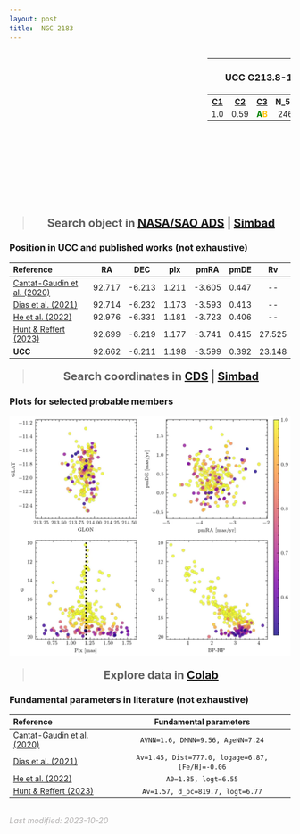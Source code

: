 ```yaml
---
layout: post
title:  NGC 2183
---
```


<div style="display: flex; justify-content: space-between;">
 <div style="text-align: center;">
 <!-- Left block -->
 <div id="aladin-lite-div" style="width:355px;height:250px;"></div>
 <script type="text/javascript" src="https://aladin.cds.unistra.fr/AladinLite/api/v3/latest/aladin.js" charset="utf-8"></script>
 <script type="text/javascript">
   let aladin;
   A.init.then(() => {
      aladin = A.aladin('#aladin-lite-div', {survey: "P/DSS2/color", fov:0.36, target: "92.662 -6.211"});
   });
 </script>
</div>
<!-- Left block -->

<table style="text-align: center; width:355px;height:250px;">
  <!-- Row 1 (title) -->
  <tr>
    <td colspan="5"><h3>UCC G213.8-11.8</h3></td>
  </tr>
  <!-- Row 2 -->
  <tr>
    <th><a href="https://ucc.ar/faq#what-are-the-c1-c2-and-c3-parameters" title="Photometric class">C1</a></th>
    <th><a href="https://ucc.ar/faq#what-are-the-c1-c2-and-c3-parameters" title="Density class">C2</a></th>
    <th><a href="https://ucc.ar/faq#what-are-the-c1-c2-and-c3-parameters" title="Combined class">C3</a></th>
    <th><div title="Stars with membership probability >50%">N_50</div></th>
    <th><div title="Radius that contains half the members [arcmin]">r_50</div></th>
  </tr>
  <!-- Row 3 -->
  <tr>
    <td>1.0</td>
    <td>0.59</td>
    <td><span style="color: green; font-weight: bold;">A</span><span style="color: #FFC300; font-weight: bold;">B</span></td>
    <td>246</td>
    <td>10.8</td>
  </tr>
</table>
</div>

> <p style="text-align:center; font-weight: bold; font-size:20px">Search object in <a href="https://ui.adsabs.harvard.edu/search/q=%20collection%3Aastronomy%20body%3A%22NGC%202183%22&sort=date%20desc%2C%20bibcode%20desc&p_=0" target="_blank">NASA/SAO ADS</a> | <a href="https://simbad.cds.unistra.fr/simbad/sim-id-refs?Ident=ngc2183" target="_blank">Simbad</a></p>


### Position in UCC and published works (not exhaustive)

| Reference    | RA    | DEC   | plx  | pmRA  | pmDE   |  Rv  |
| :---         | :---: | :---: | :---: | :---: | :---: | :---: |
|[Cantat-Gaudin et al. (2020)](https://ui.adsabs.harvard.edu/abs/2020A%26A...640A...1C) | 92.717 | -6.213 | 1.211 | -3.605 | 0.447 | -- |
|[Dias et al. (2021)](https://ui.adsabs.harvard.edu/abs/2021MNRAS.504..356D) | 92.714 | -6.232 | 1.173 | -3.593 | 0.413 | -- |
|[He et al. (2022)](https://ui.adsabs.harvard.edu/abs/2022ApJS..262....7H/abstract) | 92.976 | -6.331 | 1.181 | -3.723 | 0.406 | -- |
|[Hunt & Reffert (2023)](https://ui.adsabs.harvard.edu/abs/2023arXiv230313424H/abstract) | 92.699 | -6.219 | 1.177 | -3.741 | 0.415 | 27.525 |
| **UCC** |92.662 | -6.211 | 1.198 | -3.599 | 0.392 | 23.148 |

> <p style="text-align:center; font-weight: bold; font-size:20px">Search coordinates in <a href="https://cdsportal.u-strasbg.fr/?target=92.662,-6.211" target="_blank">CDS</a> | <a href="https://simbad.cds.unistra.fr/mobile/object_list.html?coord=92.662%20-6.211&output=json&radius=5&userEntry=ngc2183" target="_blank">Simbad</a></p>

### Plots for selected probable members

![CLUSTER](https://raw.githubusercontent.com/ucc23/Q3N/main/plots/ngc2183.webp)


> <p style="text-align:center; font-weight: bold; font-size:20px">Explore data in <a href="https://colab.research.google.com/github/UCC23/Q3N/blob/master/notebooks/ngc2183.ipynb" target="_blank">Colab</a></p>


### Fundamental parameters in literature (not exhaustive)

| Reference |  Fundamental parameters |
| :---         |     :---:      |
| [Cantat-Gaudin et al. (2020)](https://ui.adsabs.harvard.edu/abs/2020A%26A...640A...1C) | `AVNN=1.6, DMNN=9.56, AgeNN=7.24` |
| [Dias et al. (2021)](https://ui.adsabs.harvard.edu/abs/2021MNRAS.504..356D) | `Av=1.45, Dist=777.0, logage=6.87, [Fe/H]=-0.06` |
| [He et al. (2022)](https://ui.adsabs.harvard.edu/abs/2022ApJS..262....7H/abstract) | `A0=1.85, logt=6.55` |
| [Hunt & Reffert (2023)](https://ui.adsabs.harvard.edu/abs/2023arXiv230313424H/abstract) | `Av=1.57, d_pc=819.7, logt=6.77` |

<br>
<font color="b3b1b1"><i>Last modified: 2023-10-20</i></font>
